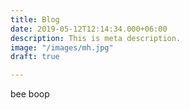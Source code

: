 ```yaml
---
title: Blog
date: 2019-05-12T12:14:34.000+06:00
description: This is meta description.
image: "/images/mh.jpg"
draft: true

---
```

bee boop